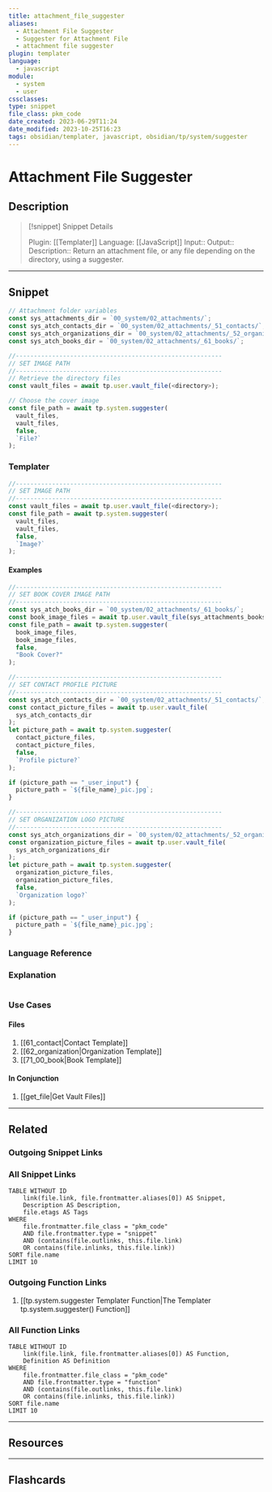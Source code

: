 ```yaml
---
title: attachment_file_suggester
aliases:
  - Attachment File Suggester
  - Suggester for Attachment File
  - attachment file suggester
plugin: templater
language:
  - javascript
module:
  - system
  - user
cssclasses:
type: snippet
file_class: pkm_code
date_created: 2023-06-29T11:24
date_modified: 2023-10-25T16:23
tags: obsidian/templater, javascript, obsidian/tp/system/suggester
---
```

# Attachment File Suggester

## Description

> [!snippet] Snippet Details
>
> Plugin: [[Templater]]
> Language: [[JavaScript]]
> Input::
> Output::
> Description:: Return an attachment file, or any file depending on the directory, using a suggester.

---

## Snippet

<!-- Add the full code including explanatory comments  -->

```javascript
// Attachment folder variables
const sys_attachments_dir = `00_system/02_attachments/`;
const sys_atch_contacts_dir = `00_system/02_attachments/_51_contacts/`;
const sys_atch_organizations_dir = `00_system/02_attachments/_52_organizations/`;
const sys_atch_books_dir = `00_system/02_attachments/_61_books/`;

//---------------------------------------------------------
// SET IMAGE PATH
//---------------------------------------------------------
// Retrieve the directory files
const vault_files = await tp.user.vault_file(<directory>);

// Choose the cover image
const file_path = await tp.system.suggester(
  vault_files,
  vault_files,
  false,
  `File?`
);
```

### Templater

<!-- Add the full code excluding explanatory comments  -->

```javascript
//---------------------------------------------------------
// SET IMAGE PATH
//---------------------------------------------------------
const vault_files = await tp.user.vault_file(<directory>);
const file_path = await tp.system.suggester(
  vault_files,
  vault_files,
  false,
  `Image?`
);
```

#### Examples

```javascript
//---------------------------------------------------------
// SET BOOK COVER IMAGE PATH
//---------------------------------------------------------
const sys_atch_books_dir = `00_system/02_attachments/_61_books/`;
const book_image_files = await tp.user.vault_file(sys_attachments_books_dir);
const file_path = await tp.system.suggester(
  book_image_files,
  book_image_files,
  false,
  "Book Cover?"
);
```

```javascript
//---------------------------------------------------------
// SET CONTACT PROFILE PICTURE
//---------------------------------------------------------
const sys_atch_contacts_dir = `00_system/02_attachments/_51_contacts/`;
const contact_picture_files = await tp.user.vault_file(
  sys_atch_contacts_dir
);
let picture_path = await tp.system.suggester(
  contact_picture_files,
  contact_picture_files,
  false,
  `Profile picture?`
);

if (picture_path == "_user_input") {
  picture_path = `${file_name}_pic.jpg`;
}
```

```javascript
//---------------------------------------------------------
// SET ORGANIZATION LOGO PICTURE
//---------------------------------------------------------
const sys_atch_organizations_dir = `00_system/02_attachments/_52_organizations/`;
const organization_picture_files = await tp.user.vault_file(
  sys_atch_organizations_dir
);
let picture_path = await tp.system.suggester(
  organization_picture_files,
  organization_picture_files,
  false,
  `Organization logo?`
);

if (picture_path == "_user_input") {
  picture_path = `${file_name}_pic.jpg`;
}
```

### Language Reference

<!-- Recreate the code with links to files  -->

### Explanation

```javascript

```

### Use Cases

#### Files

<!-- Files containing the snippet  -->

1. [[61_contact|Contact Template]]
2. [[62_organization|Organization Template]]
3. [[71_00_book|Book Template]]

#### In Conjunction

<!-- Snippets used together with this snippet  -->

1. [[get_file|Get Vault Files]]

---

## Related

### Outgoing Snippet Links

<!-- Link related snippet here -->

### All Snippet Links

<!-- Query limit 10  -->

```dataview
TABLE WITHOUT ID
	link(file.link, file.frontmatter.aliases[0]) AS Snippet,
	Description AS Description,
	file.etags AS Tags
WHERE
	file.frontmatter.file_class = "pkm_code"
	AND file.frontmatter.type = "snippet"
	AND (contains(file.outlinks, this.file.link)
	OR contains(file.inlinks, this.file.link))
SORT file.name
LIMIT 10
```

### Outgoing Function Links

<!-- Link related functions here -->

1. [[tp.system.suggester Templater Function|The Templater tp.system.suggester() Function]]

### All Function Links

<!-- Query limit 10  -->

```dataview
TABLE WITHOUT ID
	link(file.link, file.frontmatter.aliases[0]) AS Function,
	Definition AS Definition
WHERE
	file.frontmatter.file_class = "pkm_code"
	AND file.frontmatter.type = "function"
	AND (contains(file.outlinks, this.file.link)
	OR contains(file.inlinks, this.file.link))
SORT file.name
LIMIT 10
```

---

## Resources

---

## Flashcards
